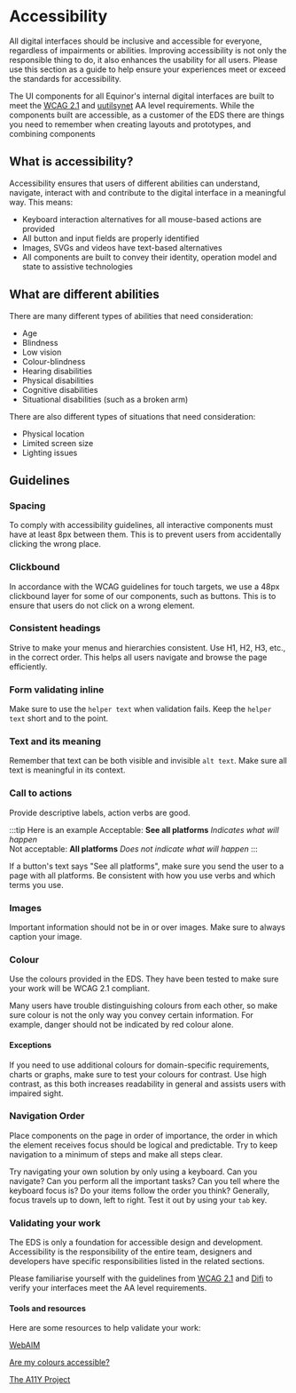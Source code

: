 # Accessibility

All digital interfaces should be inclusive and accessible for everyone, regardless of impairments or abilities. Improving accessibility is not only the responsible thing to do, it also enhances the usability for all users. Please use this section as a guide to help ensure your experiences meet or exceed the standards for accessibility.

The UI components for all Equinor's internal digital interfaces are built to meet the [WCAG 2.1][WCAG] and [uutilsynet](https://www.uutilsynet.no/) AA level requirements. While the components built are accessible, as a customer of the EDS there are things you need to remember when creating layouts and prototypes, and combining components

## What is accessibility?

Accessibility ensures that users of different abilities can understand, navigate, interact with and contribute to the digital interface in a meaningful way. This means:

-   Keyboard interaction alternatives for all mouse-based actions are provided
-   All button and input fields are properly identified 
-   Images, SVGs and videos have text-based alternatives
-   All components are built to convey their identity, operation model and state to assistive technologies
    

## What are different abilities

There are many different types of abilities that need consideration:

-   Age
-   Blindness
-   Low vision
-   Colour-blindness
-   Hearing disabilities
-   Physical disabilities
-   Cognitive disabilities
-   Situational disabilities (such as a broken arm)
    

There are also different types of situations that need consideration:

-   Physical location
-   Limited screen size
-   Lighting issues
    
## Guidelines

### Spacing

To comply with accessibility guidelines, all interactive components must have at least 8px between them. This is to prevent users from accidentally clicking the wrong place.

### Clickbound

In accordance with the WCAG guidelines for touch targets, we use a 48px clickbound layer for some of our components, such as buttons. This is to ensure that users do not click on a wrong element.

### Consistent headings

Strive to make your menus and hierarchies consistent. Use H1, H2, H3, etc., in the correct order. This helps all users navigate and browse the page efficiently.

### Form validating inline

Make sure to use the `helper text` when validation fails. Keep the `helper text` short and to the point.

### Text and its meaning

Remember that text can be both visible and invisible `alt text`. Make sure all text is meaningful in its context.

### Call to actions

Provide descriptive labels, action verbs are good.

:::tip Here is an example
Acceptable: **See all platforms** _Indicates what will happen_  
Not acceptable: **All platforms** _Does not indicate what will happen_
:::

If a button's text says "See all platforms", make sure you send the user to a page with all platforms. Be consistent with how you use verbs and which terms you use.

### Images

Important information should not be in or over images. Make sure to always caption your image.

### Colour

Use the colours provided in the EDS. They have been tested to make sure your work will be WCAG 2.1 compliant.

Many users have trouble distinguishing colours from each other, so make sure colour is not the only way you convey certain information. For example, danger should not be indicated by red colour alone.

#### Exceptions

If you need to use additional colours for domain-specific requirements, charts or graphs, make sure to test your colours for contrast. Use high contrast, as this both increases readability in general and assists users with impaired sight.

### Navigation Order

Place components on the page in order of importance, the order in which the element receives focus should be logical and predictable. Try to keep navigation to a minimum of steps and make all steps clear.

Try navigating your own solution by only using a keyboard. Can you navigate? Can you perform all the important tasks? Can you tell where the keyboard focus is? Do your items follow the order you think? Generally, focus travels up to down, left to right. Test it out by using your `tab` key.

### Validating your work

The EDS is only a foundation for accessible design and development. Accessibility is the responsibility of the entire team, designers and developers have specific responsibilities listed in the related sections.

Please familiarise yourself with the guidelines from [WCAG 2.1][WCAG] and [Difi](https://www.digdir.no/) to verify your interfaces meet the AA level requirements.

#### Tools and resources

Here are some resources to help validate your work:

[WebAIM](https://webaim.org/)  

[Are my colours accessible?](https://aremycolorsaccessible.com/)  

[The A11Y Project](https://a11yproject.com/)  

[WCAG]: <https://www.w3.org/TR/WCAG21/> "WCAG 2.1"  